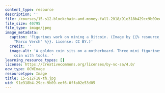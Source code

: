 ```yaml
---
content_type: resource
description: ''
file: /courses/15-s12-blockchain-and-money-fall-2018/91e318b429cc9b09eef60ffa02e53d05_15-S12F18-th.jpg
file_size: 40795
file_type: image/jpeg
image_metadata:
  caption: 'Figurines work on mining a Bitcoin. (Image by {{% resource_link "63ad4247-495b-4ad1-bf67-046d4623d056"
    "Marco Verch" %}}. License: CC BY.)'
  credit: ''
  image-alt: 'A golden coin sits on a motherboard. Three mini figurines surround the
    coin with tools. '
learning_resource_types: []
license: https://creativecommons.org/licenses/by-nc-sa/4.0/
ocw_type: OCWImage
resourcetype: Image
title: 15-S12F18-th.jpg
uid: 91e318b4-29cc-9b09-eef6-0ffa02e53d05
---
```


